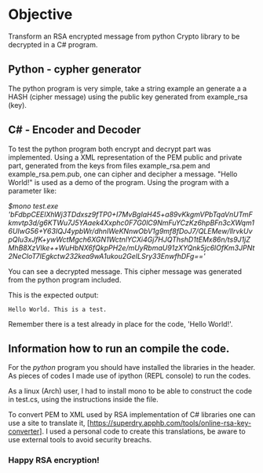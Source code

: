# Objective

Transform an RSA encrypted message from python Crypto library to be decrypted in a C# program.

## Python - cypher generator

The python program is very simple, take a string example an generate a a HASH (cipher message) using the public key generated from example_rsa (key).

## C# - Encoder and Decoder

To test the python program both encrypt and decrypt part was implemented. Using a XML representation of the PEM public and private part, generated from the keys from files example_rsa.pem and example_rsa.pem.pub, one can cipher and decipher a message. "Hello World!" is used as a demo of the program. Using the program with a parameter like:

*$mono test.exe 'bFdbpCEElXhWj3TDdxsz9fTP0+I7MvBgIaH45+a89vKkgmVPbTqaVnUTmFkmvtp3d/g6KTWu7J5YAaek4Xxphc0F7G0lC9NmFuYCzKz6hpBFn3cXWqm16UIwG56+Y63IQJ4ypbWr/dhnIWeKNnwObV1g9mf8fDoJ7/QLEMew/llrvkUvpQIu3xJfK+ywWctMgch6XGN1WctnlYCXi4Gj7HJQThshD1tEMx86n/ts9J1jZMhB8XzVIke++WuHbNX6fQkpPH2e/mUyRbmaU91zXYQnk5jc6lOfKm3JPNt2NeCloT7IEgkctw232kea9wA1ukou2GeILSry33EnwfhDFg=='*

You can see a decrypted message. This cipher message was generated from the python program included.

This is the expected output:

`Hello World. This is a test.`

Remember there is a test already in place for the code, 'Hello World!'.

## Information how to run an compile the code.

For the *python* program you should have installed the libraries in the header. As pieces of codes I made use of ipython (REPL console) to run the codes.

As a linux (Arch) user, I had to install mono to be able to construct the code in test.cs, using the instructions inside the file.

To convert PEM to XML used by RSA implementation of C# libraries one can use a site to translate it, [https://superdry.apphb.com/tools/online-rsa-key-converter]. I used a personal code to create this translations, be aware to use external tools to avoid security breachs.

### Happy RSA encryption!
